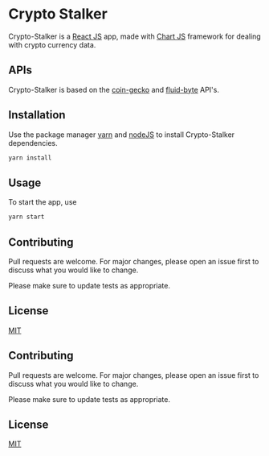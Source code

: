 # Crypto Stalker

Crypto-Stalker is a [React JS](https://pt-br.reactjs.org/) app, made with [Chart JS](https://www.chartjs.org/docs/latest/) framework for dealing with crypto currency data.

## APIs
Crypto-Stalker is based on the [coin-gecko](https://www.coingecko.com/api/documentations/v3) and [fluid-byte](https://gist.githubusercontent.com/Fluidbyte/2973986/raw/5fda5e87189b066e11c1bf80bbfbecb556cf2cc1/Common-Currency.json) API's.

## Installation

Use the package manager [yarn](https://yarnpkg.com/) and [nodeJS](https://nodejs.org/en/) to install Crypto-Stalker dependencies.

```bash
yarn install
```

## Usage

To start the app, use 

```bash
yarn start
```



## Contributing
Pull requests are welcome. For major changes, please open an issue first to discuss what you would like to change.

Please make sure to update tests as appropriate.

## License
[MIT](https://choosealicense.com/licenses/mit/)


## Contributing
Pull requests are welcome. For major changes, please open an issue first to discuss what you would like to change.

Please make sure to update tests as appropriate.

## License
[MIT](https://choosealicense.com/licenses/mit/)